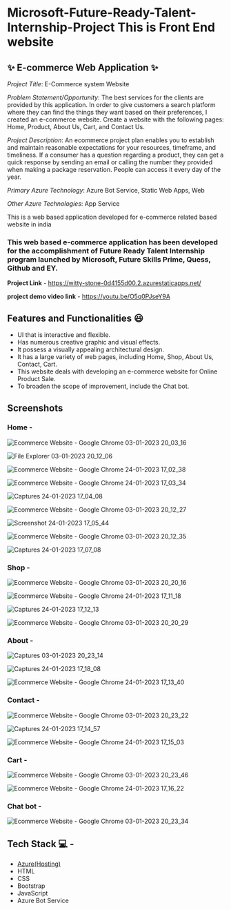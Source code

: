# Microsoft-Future-Ready-Talent-Internship-Project This is Front End website
## ✨  E-commerce Web Application ✨

*Project Title*: E-Commerce system Website

*Problem Statement/Opportunity*: The best services for the clients are provided by this application. In order to give customers a search platform where they can find the things they want based on their preferences, I created an e-commerce website. Create a website with the following pages: Home, Product, About Us, Cart, and Contact Us.

*Project Description*: An ecommerce project plan enables you to establish and maintain reasonable expectations for your resources, timeframe, and timeliness. If a consumer has a question regarding a product, they can get a quick response by sending an email or calling the number they provided when making a package reservation. People can access it every day of the year.

*Primary Azure Technology*: Azure Bot Service, Static Web Apps, Web

*Other Azure Technologies*: App Service

This is a web based application developed for e-commerce related based website in india

### This web based e-commerce application has been developed for the accomplishment of Future Ready Talent Internship program launched by Microsoft, Future Skills Prime, Quess, Github and EY.


**Project Link** - https://witty-stone-0d4155d00.2.azurestaticapps.net/

**project demo video link** - https://youtu.be/O5q0PJseY9A


## Features and Functionalities 😃

- UI that is interactive and flexible.
- Has numerous creative graphic and visual effects.
- It possess a visually appealing architectural design.
- It has a large variety of web pages, including Home, Shop, About Us, Contact, Cart.
- This website deals with developing an e-commerce website for Online Product Sale.
- To broaden the scope of improvement, include the Chat bot.

## Screenshots

### Home -
![Ecommerce Website - Google Chrome 03-01-2023 20_03_16](https://user-images.githubusercontent.com/117068705/210379544-78f4f9dd-7500-497d-93be-93fbd05e44db.png)

![File Explorer 03-01-2023 20_12_06](https://user-images.githubusercontent.com/117068705/210379745-cff4c5dc-5f92-4be9-b9bb-65343ff44aec.png)

![Ecommerce Website - Google Chrome 24-01-2023 17_02_38](https://user-images.githubusercontent.com/117068705/214281227-57a62d04-69ae-47e1-b4ac-12b7cf2662a3.png)

![Ecommerce Website - Google Chrome 24-01-2023 17_03_34](https://user-images.githubusercontent.com/117068705/214281346-9296ded7-5ce6-4f66-a29c-6f270b9c4578.png)

![Captures 24-01-2023 17_04_08](https://user-images.githubusercontent.com/117068705/214281478-7c07b3fb-8a21-4c0f-a74d-fd140c5930d6.png)

![Ecommerce Website - Google Chrome 03-01-2023 20_12_27](https://user-images.githubusercontent.com/117068705/214281562-6b6c55a8-d0ff-495d-9125-c2ccf8e0374c.png)

![Screenshot 24-01-2023 17_05_44](https://user-images.githubusercontent.com/117068705/214281734-8f8247ff-4b57-4b72-b294-4691304b8b80.png)

![Ecommerce Website - Google Chrome 03-01-2023 20_12_35](https://user-images.githubusercontent.com/117068705/214281751-0896661c-b1f5-4e85-a909-da01da037c38.png)

![Captures 24-01-2023 17_07_08](https://user-images.githubusercontent.com/117068705/214281994-4272db72-7e5e-431d-930e-59e530034b12.png)


### Shop -

![Ecommerce Website - Google Chrome 03-01-2023 20_20_16](https://user-images.githubusercontent.com/117068705/210381027-14b3aa17-1601-4de4-9c1e-6bb177bcbc21.png)

![Ecommerce Website - Google Chrome 24-01-2023 17_11_18](https://user-images.githubusercontent.com/117068705/214282807-d230fdb7-66f5-4ab8-ae04-91a1f3b8f943.png)

![Captures 24-01-2023 17_12_13](https://user-images.githubusercontent.com/117068705/214282928-86c5977c-5634-4777-a9ee-9425ca627bdf.png)

![Ecommerce Website - Google Chrome 03-01-2023 20_20_29](https://user-images.githubusercontent.com/117068705/210381046-369a27ff-323c-4386-9509-da31a04cba99.png)

### About -

![Captures 03-01-2023 20_23_14](https://user-images.githubusercontent.com/117068705/210381736-53558795-afc4-494e-ace3-0951093ed4b1.png)

![Captures 24-01-2023 17_18_08](https://user-images.githubusercontent.com/117068705/214284052-f751c765-9394-429d-992e-42c3437dfe4a.png)

![Ecommerce Website - Google Chrome 24-01-2023 17_13_40](https://user-images.githubusercontent.com/117068705/214283326-8388f9d2-462e-4fbe-9ed7-c345fd06bdd8.png)

### Contact -

![Ecommerce Website - Google Chrome 03-01-2023 20_23_22](https://user-images.githubusercontent.com/117068705/210381759-0a12f30a-a0b6-4175-9f2a-db3b1c700798.png)

![Captures 24-01-2023 17_14_57](https://user-images.githubusercontent.com/117068705/214283511-4edf1a32-ceb1-49c1-81e0-6aebca233798.png)

![Ecommerce Website - Google Chrome 24-01-2023 17_15_03](https://user-images.githubusercontent.com/117068705/214283589-7457990e-e0c6-4842-9df3-5a50c20e0d60.png)


### Cart -

![Ecommerce Website - Google Chrome 03-01-2023 20_23_46](https://user-images.githubusercontent.com/117068705/210381797-5be53882-bc37-4533-86e2-9e21f44ce7ab.png)

![Ecommerce Website - Google Chrome 24-01-2023 17_16_22](https://user-images.githubusercontent.com/117068705/214283895-66629250-87bc-4031-970c-d4f7a3fdfa77.png)


### Chat bot -

![Ecommerce Website - Google Chrome 03-01-2023 20_23_34](https://user-images.githubusercontent.com/117068705/210381847-2cae218a-60c3-4d95-a6e9-6bc125280f81.png)


## Tech Stack 💻 -

- [Azure(Hosting)](https://azure.microsoft.com/en-in/features/azure-portal/)
- HTML
- CSS
- Bootstrap
- JavaScript
- Azure Bot Service
